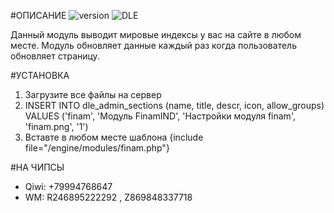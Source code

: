 #ОПИСАНИЕ
![version](https://img.shields.io/badge/version-1.0-red.svg?style=flat-square "Version")
![DLE](https://img.shields.io/badge/DLE-10.x-green.svg?style=flat-square "DLE Version")

Данный модуль выводит мировые индексы у вас на сайте в любом месте. Модуль обновляет данные каждый раз когда пользователь обновляет страницу. 

#УСТАНОВКА
1. Загрузите все файлы на сервер
2. INSERT INTO dle_admin_sections (name, title, descr, icon, allow_groups) VALUES ('finam', 'Модуль FinamIND', 'Настройки модуля finam', 'finam.png', '1')
3. Вставте в любом месте шаблона {include file="/engine/modules/finam.php"}

#НА ЧИПСЫ
- Qiwi: +79994768647
- WM: R246895222292 , Z869848337718
